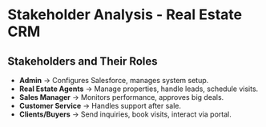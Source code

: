 # Stakeholder Analysis - Real Estate CRM

## Stakeholders and Their Roles
- **Admin** → Configures Salesforce, manages system setup.
- **Real Estate Agents** → Manage properties, handle leads, schedule visits.
- **Sales Manager** → Monitors performance, approves big deals.
- **Customer Service** → Handles support after sale.
- **Clients/Buyers** → Send inquiries, book visits, interact via portal.

